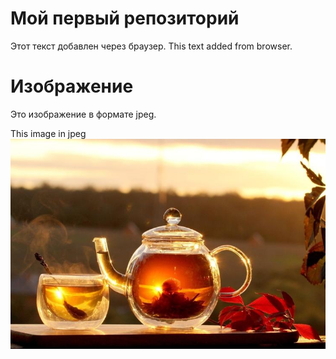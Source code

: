 # Мой первый репозиторий
Этот текст добавлен через браузер.
This text added from browser.

# Изображение
Это изображение в формате jpeg.

This image in jpeg
![tea](tea.jpg)